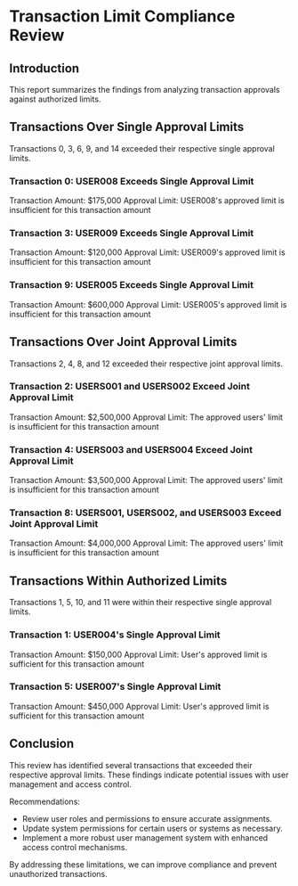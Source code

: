 # Transaction Limit Compliance Review

## Introduction

This report summarizes the findings from analyzing transaction approvals against authorized limits.

## Transactions Over Single Approval Limits

Transactions 0, 3, 6, 9, and 14 exceeded their respective single approval limits.

### Transaction 0: USER008 Exceeds Single Approval Limit
Transaction Amount: $175,000
Approval Limit: USER008's approved limit is insufficient for this transaction amount

### Transaction 3: USER009 Exceeds Single Approval Limit
Transaction Amount: $120,000
Approval Limit: USER009's approved limit is insufficient for this transaction amount

### Transaction 9: USER005 Exceeds Single Approval Limit
Transaction Amount: $600,000
Approval Limit: USER005's approved limit is insufficient for this transaction amount

## Transactions Over Joint Approval Limits

Transactions 2, 4, 8, and 12 exceeded their respective joint approval limits.

### Transaction 2: USERS001 and USERS002 Exceed Joint Approval Limit
Transaction Amount: $2,500,000
Approval Limit: The approved users' limit is insufficient for this transaction amount

### Transaction 4: USERS003 and USERS004 Exceed Joint Approval Limit
Transaction Amount: $3,500,000
Approval Limit: The approved users' limit is insufficient for this transaction amount

### Transaction 8: USERS001, USERS002, and USERS003 Exceed Joint Approval Limit
Transaction Amount: $4,000,000
Approval Limit: The approved users' limit is insufficient for this transaction amount

## Transactions Within Authorized Limits

Transactions 1, 5, 10, and 11 were within their respective single approval limits.

### Transaction 1: USER004's Single Approval Limit
Transaction Amount: $150,000
Approval Limit: User's approved limit is sufficient for this transaction amount

### Transaction 5: USER007's Single Approval Limit
Transaction Amount: $450,000
Approval Limit: User's approved limit is sufficient for this transaction amount

## Conclusion

This review has identified several transactions that exceeded their respective approval limits. These findings indicate potential issues with user management and access control.

Recommendations:

* Review user roles and permissions to ensure accurate assignments.
* Update system permissions for certain users or systems as necessary.
* Implement a more robust user management system with enhanced access control mechanisms.

By addressing these limitations, we can improve compliance and prevent unauthorized transactions.